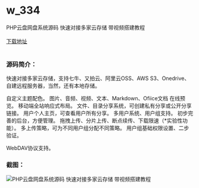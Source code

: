 # w_334
PHP云盘网盘系统源码 快速对接多家云存储 带视频搭建教程
<br/></br>
[下载地址](https://www.uuid2.com/334.html "下载地址")
<br/></br>
<h3>源码简介：</h3>
<p>快速对接多家云存储，支持七牛、又拍云、阿里云OSS、AWS S3、Onedrive、自建远程服务器，当然，还有本地存储。<p>
<p>自定义主题配色。
图片、音频、视频、文本、Markdown、Ofiice文档 在线预览。
移动端全站响应式布局。
文件、目录分享系统，可创建私有分享或公开分享链接。
用户个人主页，可查看用户所有分享。
多用户系统、用户组支持。
初步完善的后台，方便管理。
拖拽上传、分片上传、断点续传、下载限速（*实验性功能）。
多上传策略，可为不同用户组分配不同策略。
用户组基础权限设置、二步验证。<p>
<p>WebDAV协议支持。<p>
<h3>截图：</h3>
<img src="https://www.uuid2.com/wp-content/uploads/img/202105/26fc13e616.jpg" alt="PHP云盘网盘系统源码 快速对接多家云存储 带视频搭建教程">
